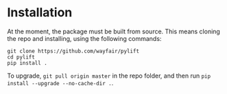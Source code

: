 # Installation
At the moment, the package must be built from source. This means cloning the repo and installing, using the following commands:

```
git clone https://github.com/wayfair/pylift
cd pylift
pip install .
```

To upgrade, `git pull origin master` in the repo folder, and
then run `pip install --upgrade --no-cache-dir .`.

